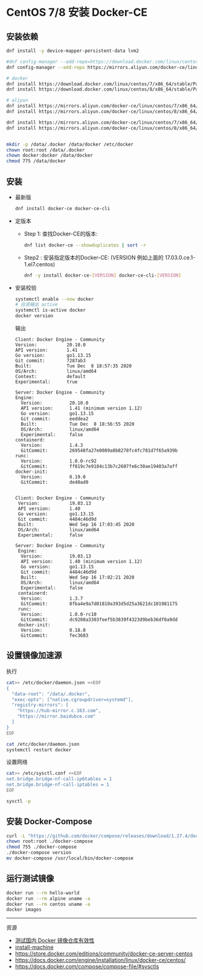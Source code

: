 # CentOS 7/8 安装 Docker-CE


## 安装依赖
```sh
dnf install -y device-mapper-persistent-data lvm2

#dnf config-manager --add-repo=https://download.docker.com/linux/centos/docker-ce.repo
dnf config-manager --add-repo https://mirrors.aliyun.com/docker-ce/linux/centos/docker-ce.repo

# docker
dnf install https://download.docker.com/linux/centos/7/x86_64/stable/Packages/containerd.io-1.4.3-3.1.el7.x86_64.rpm   
dnf install https://download.docker.com/linux/centos/8/x86_64/stable/Packages/containerd.io-1.4.3-3.1.el8.x86_64.rpm   

# aliyun
dnf install https://mirrors.aliyun.com/docker-ce/linux/centos/7/x86_64/stable/Packages/containerd.io-1.4.3-3.1.el7.x86_64.rpm   
dnf install https://mirrors.aliyun.com/docker-ce/linux/centos/8/x86_64/stable/Packages/containerd.io-1.4.3-3.1.el8.x86_64.rpm   

dnf install https://mirrors.aliyun.com/docker-ce/linux/centos/7/x86_64/stable/Packages/containerd.io-1.3.7-3.1.el7.x86_64.rpm
dnf install https://mirrors.aliyun.com/docker-ce/linux/centos/8/x86_64/stable/Packages/containerd.io-1.3.7-3.1.el8.x86_64.rpm


mkdir -p /data/.docker /data/docker /etc/docker
chown root:root /data/.docker
chown docker:docker /data/docker
chmod 775 /data/docker
```

## 安装

- 最新版
  ```sh
  dnf install docker-ce docker-ce-cli 
  ```
- 定版本
  - Step 1: 查找Docker-CE的版本:
    ```sh
    dnf list docker-ce --showduplicates | sort -r
    ```
  - Step2 : 安装指定版本的Docker-CE: (VERSION 例如上面的 17.03.0.ce.1-1.el7.centos)
    ```sh
    dnf -y install docker-ce-[VERSION] docker-ce-cli-[VERSION]
    ```

- 安装校验
  ```sh
  systemctl enable --now docker
  # 应该输出 active
  systemctl is-active docker
  docker version
  ```
  输出
  ```
  Client: Docker Engine - Community
  Version:           20.10.0
  API version:       1.41
  Go version:        go1.13.15
  Git commit:        7287ab3
  Built:             Tue Dec  8 18:57:35 2020
  OS/Arch:           linux/amd64
  Context:           default
  Experimental:      true

  Server: Docker Engine - Community
  Engine:
    Version:          20.10.0
    API version:      1.41 (minimum version 1.12)
    Go version:       go1.13.15
    Git commit:       eeddea2
    Built:            Tue Dec  8 18:56:55 2020
    OS/Arch:          linux/amd64
    Experimental:     false
  containerd:
    Version:          1.4.3
    GitCommit:        269548fa27e0089a8b8278fc4fc781d7f65a939b
  runc:
    Version:          1.0.0-rc92
    GitCommit:        ff819c7e9184c13b7c2607fe6c30ae19403a7aff
  docker-init:
    Version:          0.19.0
    GitCommit:        de40ad0


  Client: Docker Engine - Community
   Version:           19.03.13
   API version:       1.40
   Go version:        go1.13.15
   Git commit:        4484c46d9d
   Built:             Wed Sep 16 17:03:45 2020
   OS/Arch:           linux/amd64
   Experimental:      false

  Server: Docker Engine - Community
   Engine:
    Version:          19.03.13
    API version:      1.40 (minimum version 1.12)
    Go version:       go1.13.15
    Git commit:       4484c46d9d
    Built:            Wed Sep 16 17:02:21 2020
    OS/Arch:          linux/amd64
    Experimental:     false
   containerd:
    Version:          1.3.7
    GitCommit:        8fba4e9a7d01810a393d5d25a3621dc101981175
   runc:
    Version:          1.0.0-rc10
    GitCommit:        dc9208a3303feef5b3839f4323d9beb36df0a9dd
   docker-init:
    Version:          0.18.0
    GitCommit:        fec3683
  ```


## 设置镜像加速源

执行
```sh
cat>> /etc/docker/daemon.json <<EOF
{
  "data-root": "/data/.docker",
  "exec-opts": ["native.cgroupdriver=systemd"],
  "registry-mirrors": [
    "https://hub-mirror.c.163.com", 
    "https://mirror.baidubce.com"
  ]
}
EOF

cat /etc/docker/daemon.json
systemctl restart docker
```

设置网络
```sh
cat>> /etc/sysctl.conf <<EOF
net.bridge.bridge-nf-call-ip6tables = 1
net.bridge.bridge-nf-call-iptables = 1
EOF

sysctl -p
```


## 安装 Docker-Compose
```sh
curl -L "https://github.com/docker/compose/releases/download/1.27.4/docker-compose-$(uname -s)-$(uname -m)" -o docker-compose
chown root:root ./docker-compose
chmod 755 ./docker-compose
./docker-compose version
mv docker-compose /usr/local/bin/docker-compose
```


## 运行测试镜像
```sh
docker run --rm hello-world
docker run --rm alpine uname -a
docker run --rm centos uname -a
docker images
```


---
资源
- [测试国内 Docker 镜像仓库有效性](https://github.com/docker-practice/docker-registry-cn-mirror-test/actions)
- [install-machine](https://docs.docker.com/machine/install-machine/#install-machine-directly)
- https://store.docker.com/editions/community/docker-ce-server-centos
- https://docs.docker.com/engine/installation/linux/docker-ce/centos/
- https://docs.docker.com/compose/compose-file/#sysctls


